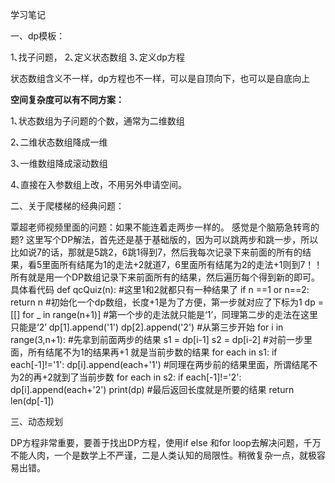 学习笔记

一、dp模板： 

1､找子问题， 2､定义状态数组 3､定义dp方程

状态数组含义不一样，dp方程也不一样，可以是自顶向下，也可以是自底向上

**空间复杂度可以有不同方案：**

1､状态数组为子问题的个数，通常为二维数组

2､二维状态数组降成一维 

3､一维数组降成滚动数组

4､直接在入参数组上改，不用另外申请空间。 



二、关于爬楼梯的经典问题：

 覃超老师视频里面的问题：如果不能连着走两步一样的。 感觉是个脑筋急转弯的题? 这里写个DP解法，首先还是基于基础版的，因为可以跳两步和跳一步，所以比如说7的话，那就是5跳2，6跳1得到7，然后我每次记录下来前面的所有的结果，看5里面所有结尾为1的走法+2就道7，6里面所有结尾为2的走法+1则到7！！ 所有就是用一个DP数组记录下来前面所有的结果，然后遍历每个得到新的即可。具体看代码
def qcQuiz(n):
\#这里1和2就都只有一种结果了
if n ==1 or n==2:
return n
\#初始化一个dp数组，长度+1是为了方便，第一步就对应了下标为1
dp = [[] for _ in range(n+1)]
\#第一个步的走法就只能是‘1’，同理第二步的走法在这里只能是‘2’
dp[1].append('1')
dp[2].append('2')
\#从第三步开始
for i in range(3,n+1):
\#先拿到前面两步的结果
s1 = dp[i-1]
s2 = dp[i-2]
\#对前一步里面，所有结尾不为1的结果再+1 就是当前步数的结果
for each in s1:
if each[-1]!='1':
dp[i].append(each+'1')
\#同理在两步前的结果里面，所谓结尾不为2的再+2就到了当前步数
for each in s2:
if each[-1]!='2':
dp[i].append(each+'2')
print(dp)
\#最后返回长度就是所要的结果
return len(dp[-1]) 



三、动态规划

DP方程非常重要，要善于找出DP方程，使用if else 和for loop去解决问题，千万不能人肉，一个是数学上不严谨，二是人类认知的局限性。稍微复杂一点，就极容易出错。

